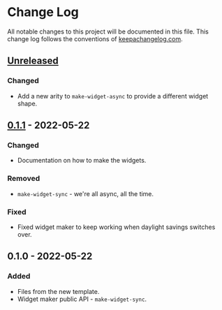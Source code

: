 # Change Log
All notable changes to this project will be documented in this file. This change log follows the conventions of [keepachangelog.com](http://keepachangelog.com/).

## [Unreleased]
### Changed
- Add a new arity to `make-widget-async` to provide a different widget shape.

## [0.1.1] - 2022-05-22
### Changed
- Documentation on how to make the widgets.

### Removed
- `make-widget-sync` - we're all async, all the time.

### Fixed
- Fixed widget maker to keep working when daylight savings switches over.

## 0.1.0 - 2022-05-22
### Added
- Files from the new template.
- Widget maker public API - `make-widget-sync`.

[Unreleased]: https://github.com/dumch/dartclojure/compare/0.1.1...HEAD
[0.1.1]: https://github.com/dumch/dartclojure/compare/0.1.0...0.1.1
